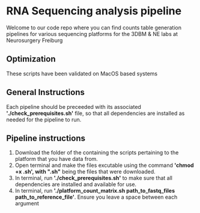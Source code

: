 # RNA Sequencing analysis pipeline
Welcome to our code repo where you can find counts table generation pipelines for various sequencing platforms for the 3DBM & NE labs at Neurosurgery Freiburg

## Optimization
These scripts have been validated on MacOS based systems

## General Instructions
Each pipeline should be preceeded with its associated **'./check_prerequisites.sh'** file, so that all dependencies are installed as needed for the pipeline to run.

## Pipeline instructions
1. Download the folder of the containing the scripts pertaining to the platform that you have data from.
3. Open terminal and make the files excutable using the command **'chmod +x **.sh'**, with **"**.sh"** being the files that were downloaded.
4. In terminal, run **'./check_prerequisites.sh'** to make sure that all dependencies are installed and available for use.
5. In terminal, run **'./platform_count_matrix.sh path_to_fastq_files path_to_reference_file'**. Ensure you leave a space between each argument

